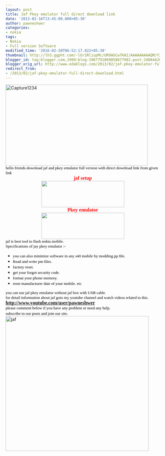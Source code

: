```yaml
---
layout: post
title: Jaf Pkey emulator full direct download link
date: '2013-02-16T13:45:00.000+05:30'
author: pawneshwer
categories:
- nokia
tags:
- Nokia
- Full version Software
modified_time: '2016-02-20T06:52:17.822+05:30'
thumbnail: http://lh3.ggpht.com/-lGr1RliupMc/UR9AGCw7KAI/AAAAAAAAAQM/Y23wNTqByYU/s72-c/Capture1234_thumb%25255B1%25255D.png?imgmax=800
blogger_id: tag:blogger.com,1999:blog-1967791069058877982.post-2488442630974328427
blogger_orig_url: http://www.edablogs.com/2013/02/jaf-pkey-emulator-full-direct-download.html
redirect_from:
- /2013/02/jaf-pkey-emulator-full-direct-download.html
---
```


<div dir="ltr" style="text-align: left;" trbidi="on"><a href="http://lh6.ggpht.com/-sSq7oi82X0w/UR9AEKbSrwI/AAAAAAAAAQE/1lgHpA-wEHk/s1600-h/Capture1234%25255B3%25255D.png"><img alt="Capture1234" border="0" height="265" src="http://lh3.ggpht.com/-lGr1RliupMc/UR9AGCw7KAI/AAAAAAAAAQM/Y23wNTqByYU/Capture1234_thumb%25255B1%25255D.png?imgmax=800" style="background-image: none; border-bottom-width: 0px; border-left-width: 0px; border-right-width: 0px; border-top-width: 0px; display: inline; padding-left: 0px; padding-right: 0px; padding-top: 0px;" title="Capture1234" width="464" /></a><br /><span style="color: black; font-family: Verdana; font-size: small;">hello friends download jaf and pkey emulator full version with direct download link from given link</span><br /><div align="center"><span style="color: red; font-family: Verdana; font-size: medium;"><b>jaf setup</b></span> </div><center><a href="http://www.adrive.com/public/nwjhVu/JAFSetup_1.98.62.zip"><img alt="" class="aligncenter size-full wp-image-439" height="86" src="http://3.bp.blogspot.com/-vQV6zwNxpUE/UPWY2eKOzMI/AAAAAAAAAB8/6yZA33zOCcw/s1600/download_button.jpg" title="download file" width="271" /></a>     <div align="center"><span style="color: red; font-family: Verdana; font-size: medium;"><b>Pkey emulator</b></span> </div><a href="http://www.adrive.com/public/MrqTHa/All_JAF_PKEY_Emulator_v9.0.zip"><img alt="" class="aligncenter size-full wp-image-439" height="86" src="http://3.bp.blogspot.com/-vQV6zwNxpUE/UPWY2eKOzMI/AAAAAAAAAB8/6yZA33zOCcw/s1600/download_button.jpg" title="download file" width="271" /></a> </center><div align="left"><span style="color: black; font-family: Verdana; font-size: small;">jaf is best tool to flash nokia mobile. </span></div><div align="left"><span style="color: black; font-family: Verdana; font-size: small;">Specifications of jay pkey emulator :-</span></div><ul><li>     <div align="left"><span style="color: black; font-family: Verdana; font-size: small;">you can also minimize software in any s40 mobile by modding pp file.</span></div></li><li>     <div align="left"><span style="color: black; font-family: Verdana; font-size: small;">Read and write pm files.</span></div></li><li>     <div align="left"><span style="color: black; font-family: Verdana; font-size: small;">factory reset.</span></div></li><li>     <div align="left"><span style="color: black; font-family: Verdana; font-size: small;">get your forgot security code.</span></div></li><li>     <div align="left"><span style="color: black; font-family: Verdana; font-size: small;">format your phone memory.</span></div></li><li>     <div align="left"><span style="color: black; font-family: Verdana; font-size: small;">reset manufacturer date of your mobile. etc</span></div></li></ul><div align="left"><span style="color: black; font-family: Verdana; font-size: small;">you can use jaf pkey emulator without jaf box with USB cable.</span></div><div align="left"><span style="color: black; font-family: Verdana; font-size: small;">for detail information about jaf goto my youtube channel and watch videos related to this.</span></div><div align="left"><span style="font-family: Verdana; font-size: medium;"><a href="http://www.youtube.com/user/pawneshwer"><b>http://www.youtube.com/user/pawneshwer</b></a></span></div><div align="left"><span style="color: black; font-family: Verdana; font-size: small;">please comment below if you have any problem or need any help.</span></div><div align="left"><span style="color: black; font-family: Verdana; font-size: small;">subscribe to our posts and join our site.</span>&nbsp;</div><a href="http://lh5.ggpht.com/--ae6koEuiAs/UR9AHaB4GXI/AAAAAAAAAQU/1aKb406PLIM/s1600-h/jaf%25255B4%25255D.jpg"><img alt="jaf" border="0" height="441" src="http://lh3.ggpht.com/-LfILxYTbuwI/UR9AIYl6n_I/AAAAAAAAAQc/0wRWNvKtY1A/jaf_thumb%25255B2%25255D.jpg?imgmax=800" style="background-image: none; border-bottom-width: 0px; border-left-width: 0px; border-right-width: 0px; border-top-width: 0px; display: inline; padding-left: 0px; padding-right: 0px; padding-top: 0px;" title="jaf" width="467" /></a></div>